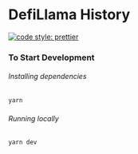 # DefiLlama History

[![code style: prettier](https://img.shields.io/badge/code_style-prettier-ff69b4.svg?style=flat-square)](https://github.com/prettier/prettier)


### To Start Development

###### Installing dependencies

```bash
yarn
```

###### Running locally

```bash
yarn dev
```
